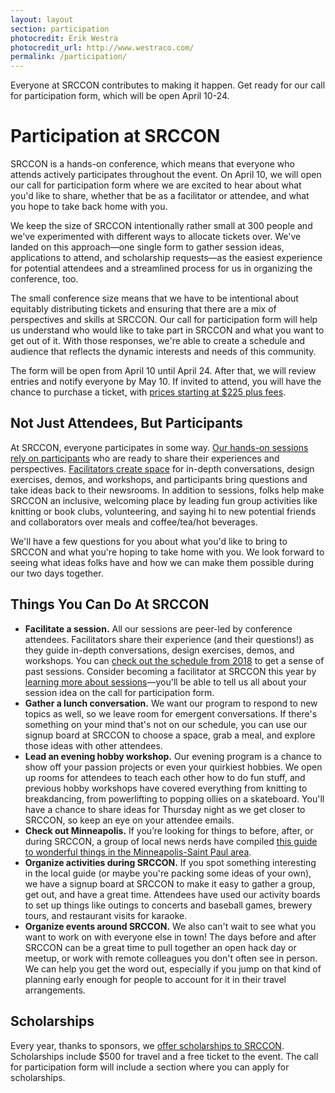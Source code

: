 ```yaml
---
layout: layout
section: participation
photocredit: Erik Westra
photocredit_url: http://www.westraco.com/
permalink: /participation/
---
```


<p class="big-lead">Everyone at SRCCON contributes to making it happen. Get ready for our call for participation form, which will be open April 10-24.</p>

# Participation at SRCCON

SRCCON is a hands-on conference, which means that everyone who attends actively participates throughout the event. On April 10, we will open our call for participation form where we are excited to hear about what you'd like to share, whether that be as a facilitator or attendee, and what you hope to take back home with you. 

We keep the size of SRCCON intentionally rather small at 300 people and we've experimented with different ways to allocate tickets over. We've landed on this approach—one single form to gather session ideas, applications to attend, and scholarship requests—as the easiest experience for potential attendees and a streamlined process for us in organizing the conference, too.

The small conference size means that we have to be intentional about equitably distributing tickets and ensuring that there are a mix of perspectives and skills at SRCCON. Our call for participation form will help us understand who would like to take part in SRCCON and what you want to get out of it. With those responses, we're able to create a schedule and audience that reflects the dynamic interests and needs of this community.

The form will be open from April 10 until April 24. After that, we will review entries and notify everyone by May 10. If invited to attend, you will have the chance to purchase a ticket, with [prices starting at $225 plus fees](https://opennews.org/blog/srccon-2019-launch).

## Not Just Attendees, But Participants

At SRCCON, everyone participates in some way. [Our hands-on sessions rely on participants](/program) who are ready to share their experiences and perspectives. [Facilitators create space](/program#facilitators) for in-depth conversations, design exercises, demos, and workshops, and participants bring questions and take ideas back to their newsrooms. In addition to sessions, folks help make SRCCON an inclusive, welcoming place by leading fun group activities like knitting or book clubs, volunteering, and saying hi to new potential friends and collaborators over meals and coffee/tea/hot beverages.

We'll have a few questions for you about what you'd like to bring to SRCCON and what you're hoping to take home with you. We look forward to seeing what ideas folks have and how we can make them possible during our two days together.

## Things You Can Do At SRCCON

* **Facilitate a session.** All our sessions are peer-led by conference attendees. Facilitators share their experience (and their questions!) as they guide in-depth conversations, design exercises, demos, and workshops. You can [check out the schedule from 2018](https://2018.srccon.org/schedule/#_show-all) to get a sense of past sessions. Consider becoming a facilitator at SRCCON this year by [learning more about sessions](/program)—you'll be able to tell us all about your session idea on the call for participation form.
* **Gather a lunch conversation.** We want our program to respond to new topics as well, so we leave room for emergent conversations. If there's something on your mind that's not on our schedule, you can use our signup board at SRCCON to choose a space, grab a meal, and explore those ideas with other attendees.
* **Lead an evening hobby workshop.** Our evening program is a chance to show off your passion projects or even your quirkiest hobbies. We open up rooms for attendees to teach each other how to do fun stuff, and previous hobby workshops have covered everything from knitting to breakdancing, from powerlifting to popping ollies on a skateboard. You'll have a chance to share ideas for Thursday night as we get closer to SRCCON, so keep an eye on your attendee emails.
* **Check out Minneapolis.** If you’re looking for things to before, after, or during SRCCON, a group of local news nerds have compiled [this guide to wonderful things in the Minneapolis-Saint Paul area](/local-guide).
* **Organize activities during SRCCON.** If you spot something interesting in the local guide (or maybe you're packing some ideas of your own), we have a signup board at SRCCON to make it easy to gather a group, get out, and have a great time. Attendees have used our activity boards to set up things like outings to concerts and baseball games, brewery tours, and restaurant visits for karaoke.
* **Organize events around SRCCON.** We also can't wait to see what you want to work on with everyone else in town! The days before and after SRCCON can be a great time to pull together an open hack day or meetup, or work with remote colleagues you don't often see in person. We can help you get the word out, especially if you jump on that kind of planning early enough for people to account for it in their travel arrangements.

## Scholarships

Every year, thanks to sponsors, we [offer scholarships to SRCCON](/scholarships). Scholarships include $500 for travel and a free ticket to the event. The call for participation form will include a section where you can apply for scholarships.
